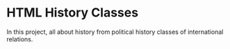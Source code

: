 # HTML History Classes

In this project, all about history from political history classes of international relations.
